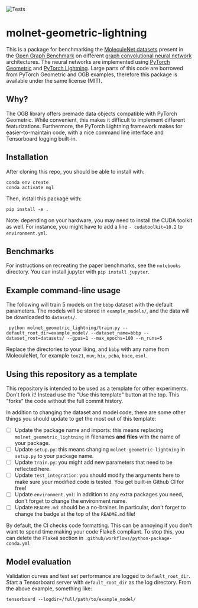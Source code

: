 ![Tests](https://github.com/bayer-science-for-a-better-life/molnet-geometric-lightning/actions/workflows/python-package-conda.yml/badge.svg) 

# molnet-geometric-lightning

This is a package for benchmarking the [MoleculeNet datasets](https://pubs.rsc.org/en/content/articlelanding/2018/sc/c7sc02664a) present in the [Open Graph Benchmark](https://ogb.stanford.edu/) on different [graph convolutional neural network](https://distill.pub/2021/gnn-intro/) architectures.
The neural networks are implemented using [PyTorch Geometric](https://github.com/pyg-team/pytorch_geometric) and [PyTorch Lightning](https://github.com/PyTorchLightning/pytorch-lightning).
Large parts of this code are borrowed from PyTorch Geometric and OGB examples, therefore this package is available under the same license (MIT).

## Why?

The OGB library offers premade data objects compatible with PyTorch Geometric.
While convenient, this makes it difficult to implement different featurizations.
Furthermore, the PyTorch Lightning framework makes for easier-to-maintain code, with a nice command line interface and Tensorboard logging built-in.

## Installation

After cloning this repo, you should be able to install with:

```
conda env create
conda activate mgl
```

Then, install this package with:

```pip install -e .```

Note: depending on your hardware, you may need to install the CUDA toolkit as well.
For instance, you might have to add a line `- cudatoolkit=10.2` to `environment.yml`.

## Benchmarks

For instructions on recreating the paper benchmarks, see the `notebooks` directory.
You can install jupyter with `pip install jupyter`.

## Example command-line usage

The following will train 5 models on the `bbbp` dataset with the default parameters.
The models will be stored in `example_models/`, and the data will be downloaded to `datasets/`.

```shell script
 python molnet_geometric_lightning/train.py --default_root_dir=example_model/ --dataset_name=bbbp --dataset_root=datasets/ --gpus=1 --max_epochs=100 --n_runs=5 
```

Replace the directories to your liking, and `bbbp` with any name from MoleculeNet, for example `tox21`, `muv`, `hiv`, `pcba`, `bace`, `esol`.

## Using this repository as a template

This repository is intended to be used as a template for other experiments.
Don't fork it!
Instead use the "Use this template" button at the top.
This "forks" the code without the full commit history.

In addition to changing the dataset and model code, there are some other things you should update to get the most out of this template:

- [ ] Update the package name and imports: this means replacing `molnet_geometric_lightning` in filenames **and files** with the name of your package.
- [ ] Update `setup.py`: this means changing `molnet-geometric-lightning` in `setup.py` to your package name.
- [ ] Update `train.py`: you might add new parameters that need to be reflected here.
- [ ] Update `test_integration`: you should modify the arguments here to make sure your modified code is tested. You get built-in Github CI for free!
- [ ] Update `environment.yml`: in addition to any extra packages you need, don't forget to change the environment name.
- [ ] Update `README.md`: should be a no-brainer. In particular, don't forget to change the badge at the top of the `README.md` file!

By default, the CI checks code formatting.
This can be annoying if you don't want to spend time making your code Flake8 compliant.
To stop this, you can delete the `Flake8` section in `.github/workflows/python-package-conda.yml`

## Model evaluation

Validation curves and test set performance are logged to `default_root_dir`.
Start a Tensorboard server with `default_root_dir` as the log directory.
From the above example, something like:

```shell script
tensorboard --logdir=/full/path/to/example_model/
```
